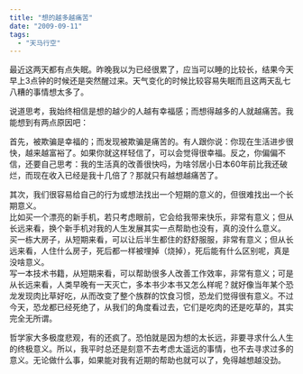 ```yaml
---
title: "想的越多越痛苦"
date: "2009-09-11"
tags: 
  - "天马行空"
---
```


最近这两天都有点失眠。昨晚我以为已经很累了，应当可以睡的比较长，结果今天早上3点钟的时候还是突然醒过来。天气变化的时候比较容易失眠而且这两天乱七八糟的事情想太多了。

说道思考，我始终相信是想的越少的人越有幸福感；而想得越多的人就越痛苦。我能想到有两点原因吧：

首先，被欺骗是幸福的；而发现被欺骗是痛苦的。有人跟你说：你现在生活进步很快，越来越富裕了。如果你就这样轻信了，可以会觉得很幸福。反之，你偏偏不信，还要自己思考：我的生活真的改善很快吗，为啥邻居小日本60年前比我还破烂，而现在收入已经是我十几倍了？那就只有越想越痛苦了。

其次，我们很容易给自己的行为或想法找出一个短期的意义的，但很难找出一个长期意义。  
比如买一个漂亮的新手机，若只考虑眼前，它会给我带来快乐，非常有意义；但从长远来看，换个新手机对我的人生发展其实一点帮助也没有，真的没什么意义。  
买一栋大房子，从短期来看，可以让后半生都住的舒舒服服，非常有意义；但从长远来看，人住什么房子，死后都一样被埋掉（烧掉），死后能有什么区别呢，真是没啥意义。  
写一本技术书籍，从短期来看，可以帮助很多人改善工作效率，非常有意义；可是从长远来看，人类早晚有一天灭亡，多本书少本书又怎么样呢？就好像当年某个恐龙发现肉比草好吃，从而改变了整个族群的饮食习惯，恐龙们觉得很有意义。不过今天，恐龙都已经死绝了，从我们的角度看过去，它们是吃肉的还是吃草的，其实完全无所谓。

哲学家大多极度悲观，有的还疯了。恐怕就是因为想的太长远，非要寻求什么人生的终极意义。所以，我平时总还是刻意不去考虑太遥远的事情，也不去寻求过多的意义。无论做什么事，如果能对我有近期的帮助也就可以了，免得越想越没劲。
